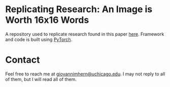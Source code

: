 # Replicating Research: An Image is Worth 16x16 Words

A repository used to replicate research found in this paper [here](https://arxiv.org/abs/2010.11929). Framework and code is built using [PyTorch](https://pytorch.org). 

# Contact

Feel free to reach me at giovannimhern@uchicago.edu. I may not reply to all of them, but I will read all of them. 
